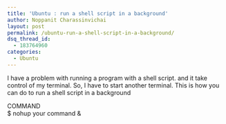 ```yaml
---
title: 'Ubuntu : run a shell script in a background'
author: Noppanit Charassinvichai
layout: post
permalink: /ubuntu-run-a-shell-script-in-a-background/
dsq_thread_id:
  - 183764960
categories:
  - Ubuntu
---
```

I have a problem with running a program with a shell script. and it take control of my terminal. So, I have to start another terminal. This is how you can do to run a shell script in a background

<div class="codetop">
  COMMAND
</div>

<div class="codemain">
  $ nohup your command &
</div>
